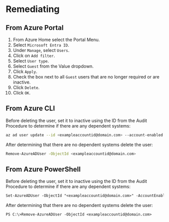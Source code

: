 # Remediating

## From Azure Portal

1. From Azure Home select the Portal Menu.
2. Select `Microsoft Entra ID`.
3. Under `Manage`, select `Users`.
4. Click on `Add filter`.
5. Select `User type`.
6. Select `Guest` from the Value dropdown.
7. Click `Apply`.
8. Check the box next to all `Guest` users that are no longer required or are inactive.
9. Click `Delete`.
10. Click `OK`.

## From Azure CLI

Before deleting the user, set it to inactive using the ID from the Audit Procedure to determine if there are any dependent systems:

```sh
az ad user update --id <exampleaccountid@domain.com> --account-enabled {false}
```

After determining that there are no dependent systems delete the user:

```sh
Remove-AzureADUser -ObjectId <exampleaccountid@domain.com>
```

## From Azure PowerShell

Before deleting the user, set it to inactive using the ID from the Audit Procedure to determine if there are any dependent systems:

```ps
Set-AzureADUser -ObjectId "<exampleaccountid@domain.com>" -AccountEnabled false
```

After determining that there are no dependent systems delete the user:

```ps
PS C:\>Remove-AzureADUser -ObjectId <exampleaccountid@domain.com>
```
